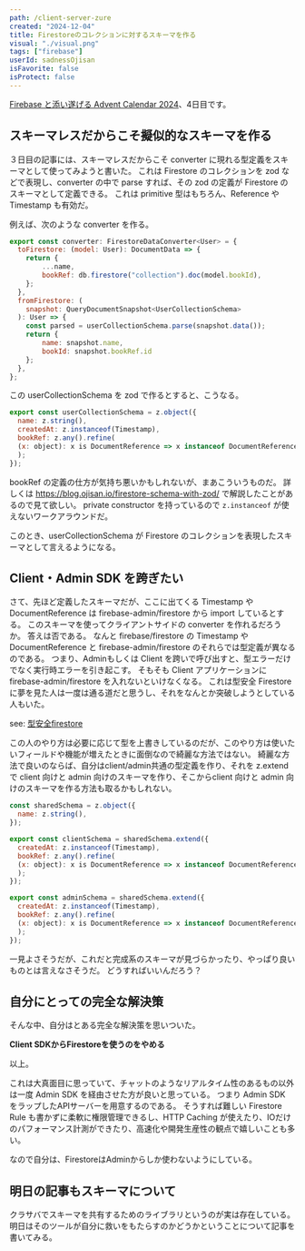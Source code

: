 ```yaml
---
path: /client-server-zure
created: "2024-12-04"
title: Firestoreのコレクションに対するスキーマを作る
visual: "./visual.png"
tags: ["firebase"]
userId: sadnessOjisan
isFavorite: false
isProtect: false
---
```


[Firebase と添い遂げる Advent Calendar 2024](https://adventar.org/calendars/11050)、4日目です。

## スキーマレスだからこそ擬似的なスキーマを作る

３日目の記事には、スキーマレスだからこそ converter に現れる型定義をスキーマとして使ってみようと書いた。
これは Firestore のコレクションを zod などで表現し、converter の中で parse すれば、その zod の定義が Firestore のスキーマとして定義できる。
これは primitive 型はもちろん、Reference や Timestamp も有効だ。

例えば、次のような converter を作る。

```js
export const converter: FirestoreDataConverter<User> = {
  toFirestore: (model: User): DocumentData => {
    return {
        ...name,
        bookRef: db.firestore("collection").doc(model.bookId),
    };
  },
  fromFirestore: (
    snapshot: QueryDocumentSnapshot<UserCollectionSchema>
  ): User => {
    const parsed = userCollectionSchema.parse(snapshot.data());
    return {
        name: snapshot.name,
        bookId: snapshot.bookRef.id
    };
  },
};
```

この userCollectionSchema を zod で作るとすると、こうなる。

```js
export const userCollectionSchema = z.object({
  name: z.string(),
  createdAt: z.instanceof(Timestamp),
  bookRef: z.any().refine(
  (x: object): x is DocumentReference => x instanceof DocumentReference
  );
});
```

bookRef の定義の仕方が気持ち悪いかもしれないが、まあこういうものだ。
詳しくは https://blog.ojisan.io/firestore-schema-with-zod/ で解説したことがあるので見て欲しい。
private constructor を持っているので `z.instanceof` が使えないワークアラウンドだ。

このとき、userCollectionSchema が Firestore のコレクションを表現したスキーマとして言えるようになる。

## Client・Admin SDK を跨ぎたい

さて、先ほど定義したスキーマだが、ここに出てくる Timestamp や DocumentReference は firebase-admin/firestore から import しているとする。
このスキーマを使ってクライアントサイドの converter を作れるだろうか。
答えは否である。
なんと firebase/firestore の Timestamp や DocumentReference と firebase-admin/firestore のそれらでは型定義が異なるのである。
つまり、Adminもしくは Client を跨いで呼び出すと、型エラーだけでなく実行時エラーを引き起こす。
そもそも Client アプリケーションに firebase-admin/firestore を入れないといけなくなる。
これは型安全 Firestore に夢を見た人は一度は通る道だと思うし、それをなんとか突破しようとしている人もいた。

see: [型安全firestore](https://zenn.dev/arark/articles/9ef42ee801050e0f9b88)

この人のやり方は必要に応じて型を上書きしているのだが、このやり方は使いたいフィールドや機能が増えたときに面倒なので綺麗な方法ではない。
綺麗な方法で良いのならば、自分はclient/admin共通の型定義を作り、それを z.extend で client 向けと admin 向けのスキーマを作り、そこからclient 向けと admin 向けのスキーマを作る方法も取るかもしれない。

```js
const sharedSchema = z.object({
  name: z.string(),
});

export const clientSchema = sharedSchema.extend({
  createdAt: z.instanceof(Timestamp),
  bookRef: z.any().refine(
  (x: object): x is DocumentReference => x instanceof DocumentReference
  );
});

export const adminSchema = sharedSchema.extend({
  createdAt: z.instanceof(Timestamp),
  bookRef: z.any().refine(
  (x: object): x is DocumentReference => x instanceof DocumentReference
  );
});
```

一見よさそうだが、これだと完成系のスキーマが見づらかったり、やっぱり良いものとは言えなさそうだ。
どうすればいいんだろう？

## 自分にとっての完全な解決策

そんな中、自分はとある完全な解決策を思いついた。

**Client SDKからFirestoreを使うのをやめる**

以上。

これは大真面目に思っていて、チャットのようなリアルタイム性のあるもの以外は一度 Admin SDK を経由させた方が良いと思っている。
つまり Admin SDK をラップしたAPIサーバーを用意するのである。
そうすれば難しい Firestore Rule も書かずに柔軟に権限管理できるし、HTTP Caching が使えたり、IOだけのパフォーマンス計測ができたり、高速化や開発生産性の観点で嬉しいことも多い。

なので自分は、FirestoreはAdminからしか使わないようにしている。

## 明日の記事もスキーマについて

クラサバでスキーマを共有するためのライブラリというのが実は存在している。
明日はそのツールが自分に救いをもたらすのかどうかということについて記事を書いてみる。
